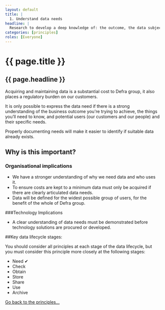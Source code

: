 ```yaml
---
layout: default
title: |
  1. Understand data needs
headline: |
  Research to develop a deep knowledge of: the outcome, the data subject, potential users and their needs.
categories: [principles]
roles: [Everyone]
---
```


# {{ page.title }}

## {{ page.headline }}

Acquiring and maintaining data is a substantial cost to Defra group, it also places a regulatory burden on our customers.

It is only possible to express the data need if there is a strong understanding of the business outcome you're trying to achieve, the things you’ll need to know, and potential users (our customers and our people) and their specific needs.

Properly documenting needs will make it easier to identify if suitable data already exists.

## Why is this important?

### Organisational implications

- We have a stronger understanding of  why we need data and who uses it.
- To ensure costs are kept to a minimum data must only be acquired if there are clearly articulated data needs.
- Data will be defined for the widest possible group of users, for the benefit of the whole of Defra group.

###Technology Implications

- A clear understanding of data needs must be demonstrated before technology solutions are procured or developed.

##Key data lifecycle stages:

You should consider all principles at each stage of the data lifecycle, but you must consider this principle more closely at the following stages:

- Need ✔
- Check
- Obtain
- Store
- Share
- Use
- Archive

[Go back to the principles...](principles)
